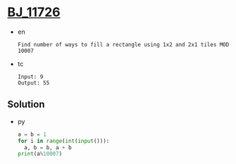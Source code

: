 # [BJ_11726](https://acmicpc.net/problem/11726)

* en

  ```en
  Find number of ways to fill a rectangle using 1x2 and 2x1 tiles MOD 10007
  ```

* tc

  ```tc
  Input: 9
  Output: 55
  ```

## Solution

* py

  ```py
  a = b = 1
  for i in range(int(input())):
    a, b = b, a + b
  print(a%10007)
  ```
